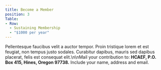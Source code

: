 ```yaml
---
title: Become a Member
position: 3
Table:
- Row:
  - Sustaining Membership
  - "$1000 per year"
---
```


Pellentesque faucibus velit a auctor tempor. Proin tristique lorem
et est feugiat, non tempus justo sodales. Curabitur dapibus, mauris sed dapibus
placerat, felis est consequat elit.\n\nMail your contribution to: **HCAEF, P.O.
Box 415, Hines, Oregon 97738.** Include your name, address and email.
